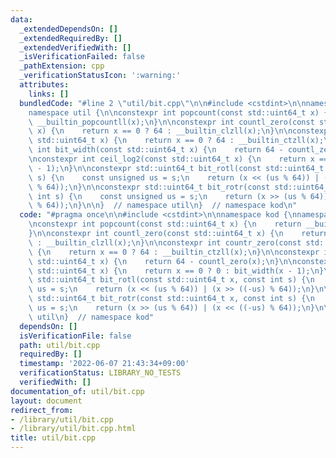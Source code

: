 ```yaml
---
data:
  _extendedDependsOn: []
  _extendedRequiredBy: []
  _extendedVerifiedWith: []
  _isVerificationFailed: false
  _pathExtension: cpp
  _verificationStatusIcon: ':warning:'
  attributes:
    links: []
  bundledCode: "#line 2 \"util/bit.cpp\"\n\n#include <cstdint>\n\nnamespace kod {\n\
    namespace util {\n\nconstexpr int popcount(const std::uint64_t x) {\n    return\
    \ __builtin_popcountll(x);\n}\n\nconstexpr int countl_zero(const std::uint64_t\
    \ x) {\n    return x == 0 ? 64 : __builtin_clzll(x);\n}\n\nconstexpr int countr_zero(const\
    \ std::uint64_t x) {\n    return x == 0 ? 64 : __builtin_ctzll(x);\n}\n\nconstexpr\
    \ int bit_width(const std::uint64_t x) {\n    return 64 - countl_zero(x);\n}\n\
    \nconstexpr int ceil_log2(const std::uint64_t x) {\n    return x == 0 ? 0 : bit_width(x\
    \ - 1);\n}\n\nconstexpr std::uint64_t bit_rotl(const std::uint64_t x, const int\
    \ s) {\n    const unsigned us = s;\n    return (x << (us % 64)) | (x >> ((-us)\
    \ % 64));\n}\n\nconstexpr std::uint64_t bit_rotr(const std::uint64_t x, const\
    \ int s) {\n    const unsigned us = s;\n    return (x >> (us % 64)) | (x << ((-us)\
    \ % 64));\n}\n\n}  // namespace util\n}  // namespace kod\n"
  code: "#pragma once\n\n#include <cstdint>\n\nnamespace kod {\nnamespace util {\n\
    \nconstexpr int popcount(const std::uint64_t x) {\n    return __builtin_popcountll(x);\n\
    }\n\nconstexpr int countl_zero(const std::uint64_t x) {\n    return x == 0 ? 64\
    \ : __builtin_clzll(x);\n}\n\nconstexpr int countr_zero(const std::uint64_t x)\
    \ {\n    return x == 0 ? 64 : __builtin_ctzll(x);\n}\n\nconstexpr int bit_width(const\
    \ std::uint64_t x) {\n    return 64 - countl_zero(x);\n}\n\nconstexpr int ceil_log2(const\
    \ std::uint64_t x) {\n    return x == 0 ? 0 : bit_width(x - 1);\n}\n\nconstexpr\
    \ std::uint64_t bit_rotl(const std::uint64_t x, const int s) {\n    const unsigned\
    \ us = s;\n    return (x << (us % 64)) | (x >> ((-us) % 64));\n}\n\nconstexpr\
    \ std::uint64_t bit_rotr(const std::uint64_t x, const int s) {\n    const unsigned\
    \ us = s;\n    return (x >> (us % 64)) | (x << ((-us) % 64));\n}\n\n}  // namespace\
    \ util\n}  // namespace kod"
  dependsOn: []
  isVerificationFile: false
  path: util/bit.cpp
  requiredBy: []
  timestamp: '2022-06-07 21:43:34+09:00'
  verificationStatus: LIBRARY_NO_TESTS
  verifiedWith: []
documentation_of: util/bit.cpp
layout: document
redirect_from:
- /library/util/bit.cpp
- /library/util/bit.cpp.html
title: util/bit.cpp
---
```

